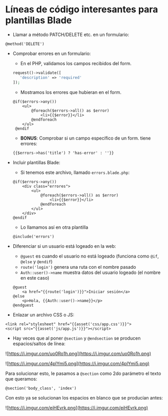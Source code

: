 # Líneas de código interesantes para plantillas Blade


- Llamar a método PATCH/DELETE etc. en un formulario:

```
@method('DELETE')
```

- Comprobar errores en un formulario:

    - En el PHP, validamos los campos recibidos del form. 
   ```php
   request()->validate([
      'description' => 'required'
   ]);
    ```

   - Mostramos los errores que hubieran en el form.
   ```blade
   @if($errors->any())
       <ul>
           @foreach($errors->all() as $error)
               <li>{{$error}}</li>
           @endforeach
       </ul>
    @endif
   ```
   - **BONUS**: Comprobar si un campo específico de un form. tiene errores:
   ```blade
   {{$errors->has('title') ? 'has-error' : ''}}
   ```

- Incluir plantillas Blade:
    - Si tenemos este archivo, llamado `errors.blade.php`:
    ```blade
    @if($errors->any())
        <div class="errores">
            <ul>
                @foreach($errors->all() as $error)
                    <li>{{$error}}</li>
                @endforeach
            </ul>
        </div>
    @endif
    ```   
    - Lo llamamos así en otra plantilla  
    ```blade
    @include('errors')
    ```

- Diferenciar si un usuario está logeado en la web:
    - `@guest` es cuando el usuario no está logeado (funciona como `@if`, `@else` y `@endif`)
    - `route('login')` genera una ruta con el nombre pasado
    - `Auth::user()->name` muestra datos del usuario logeado (el nombre en este caso)
    ```blade
    @guest
        <a href="{{route('login')}}">Iniciar sesión</a>
    @else
        <p>Hola, {{Auth::user()->name}}</p>
    @endguest
    ```

- Enlazar un archivo CSS o JS:

```blade
<link rel="stylesheet" href="{{asset('css/app.css')}}">
<script src="{{asset('js/app.js')}}"></script>
```

- Hay veces que al poner `@section` y `@endsection` se producen espacios/saltos de línea:

![https://i.imgur.com/uo0Ro1h.png](https://i.imgur.com/uo0Ro1h.png)

![https://i.imgur.com/4plYmi5.png](https://i.imgur.com/4plYmi5.png)

Para solucionar esto, le pasamos a `@section` como 2do parámetro el texto que queramos:

```blade
@section('body_class', 'index')
```

Con esto ya se solucionan los espacios en blanco que se producían antes:

![https://i.imgur.com/eiHEvrk.png](https://i.imgur.com/eiHEvrk.png)